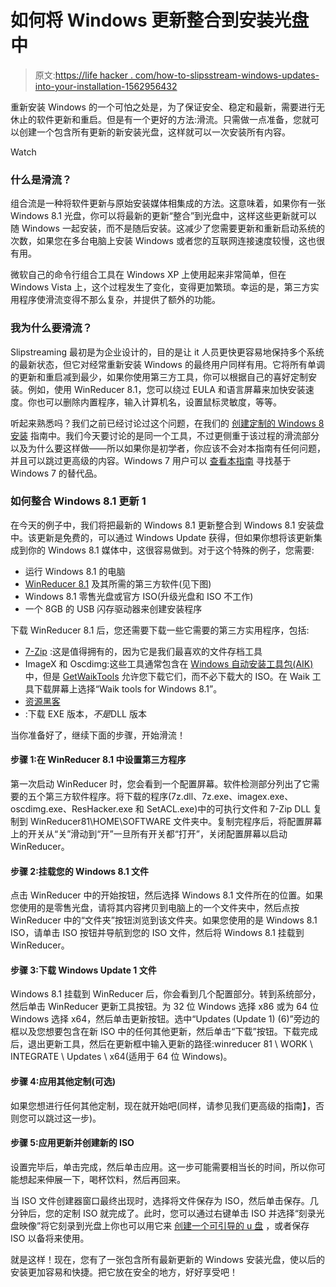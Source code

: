 # 如何将 Windows 更新整合到安装光盘中

> 原文:[https://life hacker . com/how-to-slipsstream-windows-updates-into-your-installation-1562956432](https://lifehacker.com/how-to-slipstream-windows-updates-into-your-installatio-1562956432)

重新安装 Windows 的一个可怕之处是，为了保证安全、稳定和最新，需要进行无休止的软件更新和重启。但是有一个更好的方法:滑流。只需做一点准备，您就可以创建一个包含所有更新的新安装光盘，这样就可以一次安装所有内容。

Watch

### 什么是滑流？

组合流是一种将软件更新与原始安装媒体相集成的方法。这意味着，如果你有一张 Windows 8.1 光盘，你可以将最新的更新“整合”到光盘中，这样这些更新就可以随 Windows 一起安装，而不是随后安装。这减少了您需要更新和重新启动系统的次数，如果您在多台电脑上安装 Windows 或者您的互联网连接速度较慢，这也很有用。

微软自己的命令行组合工具在 Windows XP 上使用起来非常简单，但在 Windows Vista 上，这个过程发生了变化，变得更加繁琐。幸运的是，第三方实用程序使滑流变得不那么复杂，并提供了额外的功能。

### 我为什么要滑流？

Slipstreaming 最初是为企业设计的，目的是让 it 人员更快更容易地保持多个系统的最新状态，但它对经常重新安装 Windows 的最终用户同样有用。它将所有单调的更新和重启减到最少，如果你使用第三方工具，你可以根据自己的喜好定制安装。例如，使用 WinReducer 8.1，您可以绕过 EULA 和语言屏幕来加快安装速度。你也可以删除内置程序，输入计算机名，设置鼠标灵敏度，等等。

听起来熟悉吗？我们之前已经讨论过这个问题，在我们的 [创建定制的 Windows 8 安装](http://lifehacker.com/how-to-create-custom-windows-8-install-and-refresh-disc-1433371693) 指南中。我们今天要讨论的是同一个工具，不过更侧重于该过程的滑流部分以及为什么要这样做——所以如果你是初学者，你应该不会对本指南有任何问题，并且可以跳过更高级的内容。Windows 7 用户可以 [查看本指南](http://lifehacker.com/customize-your-windows-installation-to-create-the-os-of-5894838) 寻找基于 Windows 7 的替代品。

### 如何整合 Windows 8.1 更新 1

在今天的例子中，我们将把最新的 Windows 8.1 更新整合到 Windows 8.1 安装盘中。该更新是免费的，可以通过 Windows Update 获得，但如果你想将该更新集成到你的 Windows 8.1 媒体中，这很容易做到。对于这个特殊的例子，您需要:

*   运行 Windows 8.1 的电脑
*   [WinReducer 8.1](http://www.winreducer.net/winreducer-81.html) 及其所需的第三方软件(见下图)
*   Windows 8.1 零售光盘或官方 ISO(升级光盘和 ISO 不工作)
*   一个 8GB 的 USB 闪存驱动器来创建安装程序

下载 WinReducer 8.1 后，您还需要下载一些它需要的第三方实用程序，包括:

*   [7-Zip](http://www.7-zip.org) :这是值得拥有的，因为它是我们最喜欢的文件存档工具
*   ImageX 和 Oscdimg:这些工具通常包含在 [Windows 自动安装工具包(AIK)](http://www.microsoft.com/en-us/download/details.aspx?id=5753) 中，但是 [GetWaikTools](http://www.msfn.org/board/topic/156869-get-waik-tools-wo-downloading-the-huge-isos/) 允许您下载它们，而不必下载大的 ISO。在 Waik 工具下载屏幕上选择“Waik tools for Windows 8.1”。
*   [资源黑客](http://www.angusj.com/resourcehacker/)
*   :下载 EXE 版本，*不是*DLL 版本

当你准备好了，继续下面的步骤，开始滑流！

#### 步骤 1:在 WinReducer 8.1 中设置第三方程序

第一次启动 WinReducer 时，您会看到一个配置屏幕。软件检测部分列出了它需要的五个第三方软件程序。将下载的程序(7z.dll、7z.exe、imagex.exe、oscdimg.exe、ResHacker.exe 和 SetACL.exe)中的可执行文件和 7-Zip DLL 复制到 WinReducer81\HOME\SOFTWARE 文件夹中。复制完程序后，将配置屏幕上的开关从“关”滑动到“开”一旦所有开关都“打开”，关闭配置屏幕以启动 WinReducer。

#### 步骤 2:挂载您的 Windows 8.1 文件

点击 WinReducer 中的开始按钮，然后选择 Windows 8.1 文件所在的位置。如果您使用的是零售光盘，请将其内容拷贝到电脑上的一个文件夹中，然后点按 WinReducer 中的“文件夹”按钮浏览到该文件夹。如果您使用的是 Windows 8.1 ISO，请单击 ISO 按钮并导航到您的 ISO 文件，然后将 Windows 8.1 挂载到 WinReducer。

#### 步骤 3:下载 Windows Update 1 文件

Windows 8.1 挂载到 WinReducer 后，你会看到几个配置部分。转到系统部分，然后单击 WinReducer 更新工具按钮。为 32 位 Windows 选择 x86 或为 64 位 Windows 选择 x64，然后单击更新按钮。选中“Updates (Update 1) (6)”旁边的框以及您想要包含在新 ISO 中的任何其他更新，然后单击“下载”按钮。下载完成后，退出更新工具，然后在更新框中输入更新的路径:winreducer 81 \ WORK \ INTEGRATE \ Updates \ x64(适用于 64 位 Windows)。

#### 步骤 4:应用其他定制(可选)

如果您想进行任何其他定制，现在就开始吧(同样，请参见我们更高级的指南】，否则您可以跳过这一步)。

#### 步骤 5:应用更新并创建新的 ISO

设置完毕后，单击完成，然后单击应用。这一步可能需要相当长的时间，所以你可能想起来伸展一下，喝杯饮料，然后再回来。

当 ISO 文件创建器窗口最终出现时，选择将文件保存为 ISO，然后单击保存。几分钟后，您的定制 ISO 就完成了。此时，您可以通过右键单击 ISO 并选择“刻录光盘映像”将它刻录到光盘上你也可以用它来 [创建一个可引导的 u 盘](http://www.eightforums.com/tutorials/2227-create-bootable-usb-dvd-windows-8-iso.html) ，或者保存 ISO 以备将来使用。

就是这样！现在，您有了一张包含所有最新更新的 Windows 安装光盘，使以后的安装更加容易和快捷。把它放在安全的地方，好好享受吧！